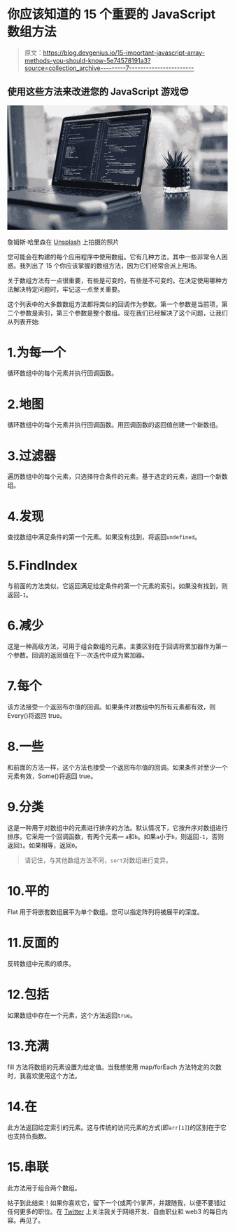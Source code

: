 # 你应该知道的 15 个重要的 JavaScript 数组方法

> 原文：<https://blog.devgenius.io/15-important-javascript-array-methods-you-should-know-5e74578191a3?source=collection_archive---------7----------------------->

## 使用这些方法来改进您的 JavaScript 游戏😎

![](img/dc05d388d0b502142a3f60e5dd7cb205.png)

詹姆斯·哈里森在 [Unsplash](https://unsplash.com/s/photos/code?utm_source=unsplash&utm_medium=referral&utm_content=creditCopyText) 上拍摄的照片

您可能会在构建的每个应用程序中使用数组。它有几种方法，其中一些非常令人困惑。我列出了 15 个你应该掌握的数组方法，因为它们经常会派上用场。

关于数组方法有一点很重要，有些是可变的，有些是不可变的。在决定使用哪种方法解决特定问题时，牢记这一点至关重要。

这个列表中的大多数数组方法都将类似的回调作为参数。第一个参数是当前项，第二个参数是索引，第三个参数是整个数组。现在我们已经解决了这个问题，让我们从列表开始:

# 1.为每一个

循环数组中的每个元素并执行回调函数。

# 2.地图

循环数组中的每个元素并执行回调函数。用回调函数的返回值创建一个新数组。

# 3.过滤器

遍历数组中的每个元素，只选择符合条件的元素。基于选定的元素，返回一个新数组。

# 4.发现

查找数组中满足条件的第一个元素。如果没有找到，将返回`undefined`。

# 5.FindIndex

与前面的方法类似，它返回满足给定条件的第一个元素的索引。如果没有找到，则返回`-1`。

# 6.减少

这是一种高级方法，可用于组合数组的元素。主要区别在于回调将累加器作为第一个参数。回调的返回值在下一次迭代中成为累加器。

# 7.每个

该方法接受一个返回布尔值的回调。如果条件对数组中的所有元素都有效，则 Every()将返回 true。

# 8.一些

和前面的方法一样，这个方法也接受一个返回布尔值的回调。如果条件对至少一个元素有效，Some()将返回 true。

# 9.分类

这是一种用于对数组中的元素进行排序的方法。默认情况下，它按升序对数组进行排序。它采用一个回调函数，有两个元素— `a`和`b`。如果`a`小于`b`，则返回`-1`，否则返回`1`。如果相等，返回`0`。

> 请记住，与其他数组方法不同，`sort`对数组进行变异。

# 10.平的

Flat 用于将嵌套数组展平为单个数组。您可以指定阵列将被展平的深度。

# 11.反面的

反转数组中元素的顺序。

# 12.包括

如果数组中存在一个元素，这个方法返回`true`。

# 13.充满

fill 方法将数组的元素设置为给定值。当我想使用 map/forEach 方法特定的次数时，我喜欢使用这个方法。

# 14.在

此方法返回给定索引的元素。这与传统的访问元素的方式(即`arr[1]`)的区别在于它也支持负指数。

# 15.串联

此方法用于组合两个数组。

帖子到此结束！如果你喜欢它，留下一个(或两个)掌声，并跟随我，以便不要错过任何更多的职位。在 [Twitter](https://twitter.com/akashcodes) 上关注我关于网络开发、自由职业和 web3 的每日内容。再见了。